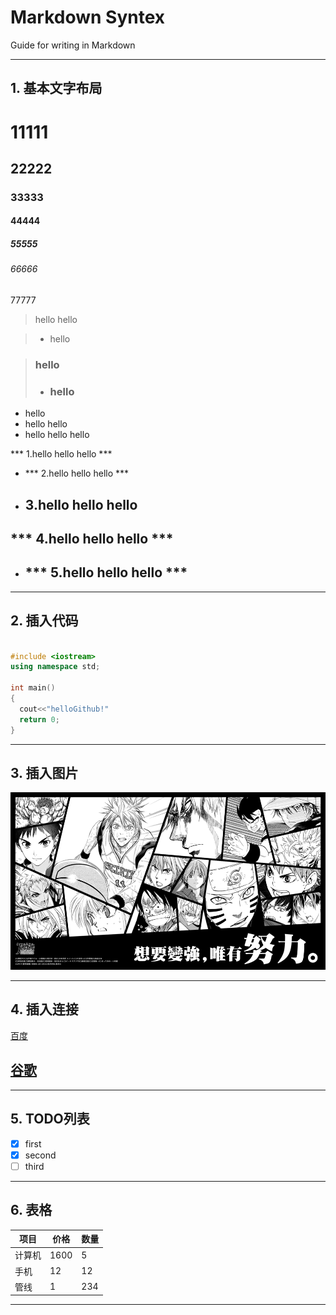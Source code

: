 # Markdown Syntex

Guide for writing in Markdown

---
## 1. 基本文字布局

# 11111
## 22222
### 33333
#### 44444
##### 55555
###### 66666
77777

> hello
> hello

> - hello

> ### hello
> - ### hello

- hello
- hello hello
- hello hello hello


*** 1.hello hello hello ***
- *** 2.hello hello hello ***
- ## 3.hello hello hello
## *** 4.hello hello hello ***
- ## *** 5.hello hello hello ***

---
## 2. 插入代码

``` c++

#include <iostream>
using namespace std;

int main()
{
  cout<<"helloGithub!"
  return 0;
}

```


---
## 3. 插入图片

![](./pic/demo.jpg)

---

## 4. 插入连接

[百度](http://www.baidu.com)

## [谷歌](http://www.google.com)

---

## 5. TODO列表

- [x] first
- [x] second
- [ ] third

---

## 6. 表格

| 项目     | 价格  |  数量|
| --------| ----- |--- |
| 计算机   | 1600  | 5   |
| 手机     |   12 |   12 |
| 管线     |  1   |  234 |

---
